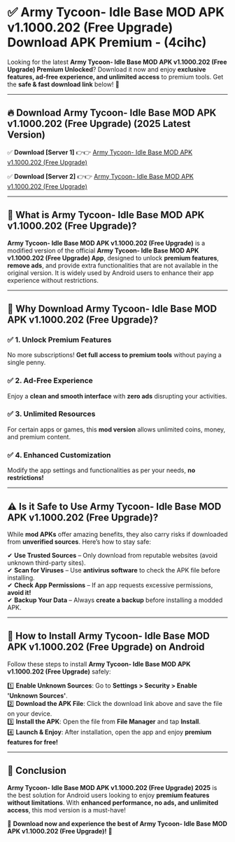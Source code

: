 
# ✅ Army Tycoon- Idle Base MOD APK v1.1000.202 (Free Upgrade) Download APK Premium -  (4cihc) 

Looking for the latest **Army Tycoon- Idle Base MOD APK v1.1000.202 (Free Upgrade) Premium Unlocked**? Download it now and enjoy **exclusive features, ad-free experience, and unlimited access** to premium tools. Get the **safe & fast download link** below! 🚀

---

## 🔥 Download Army Tycoon- Idle Base MOD APK v1.1000.202 (Free Upgrade) (2025 Latest Version)

✅ **Download [Server 1]** 👉👉 [Army Tycoon- Idle Base MOD APK v1.1000.202 (Free Upgrade) ](https://apkcomod.com?title=Army_Tycoon-_Idle_Base_MOD_APK_v1.1000.202_(Free_Upgrade))  

✅ **Download [Server 2]** 👉👉 [Army Tycoon- Idle Base MOD APK v1.1000.202 (Free Upgrade) ](https://apkcomod.com?title=Army_Tycoon-_Idle_Base_MOD_APK_v1.1000.202_(Free_Upgrade))  


---

## 📌 What is Army Tycoon- Idle Base MOD APK v1.1000.202 (Free Upgrade)?

**Army Tycoon- Idle Base MOD APK v1.1000.202 (Free Upgrade)** is a modified version of the official **Army Tycoon- Idle Base MOD APK v1.1000.202 (Free Upgrade) App**, designed to unlock **premium features**, **remove ads**, and provide extra functionalities that are not available in the original version. It is widely used by Android users to enhance their app experience without restrictions.

---

## 🌟 Why Download Army Tycoon- Idle Base MOD APK v1.1000.202 (Free Upgrade)?

### ✅ 1. Unlock Premium Features
No more subscriptions! **Get full access to premium tools** without paying a single penny.

### ✅ 2. Ad-Free Experience
Enjoy a **clean and smooth interface** with **zero ads** disrupting your activities.

### ✅ 3. Unlimited Resources
For certain apps or games, this **mod version** allows unlimited coins, money, and premium content.

### ✅ 4. Enhanced Customization
Modify the app settings and functionalities as per your needs, **no restrictions!**

---

## ⚠️ Is it Safe to Use Army Tycoon- Idle Base MOD APK v1.1000.202 (Free Upgrade)?

While **mod APKs** offer amazing benefits, they also carry risks if downloaded from **unverified sources**. Here’s how to stay safe:

✔ **Use Trusted Sources** – Only download from reputable websites (avoid unknown third-party sites).  
✔ **Scan for Viruses** – Use **antivirus software** to check the APK file before installing.  
✔ **Check App Permissions** – If an app requests excessive permissions, **avoid it!**  
✔ **Backup Your Data** – Always **create a backup** before installing a modded APK.

---

## 📲 How to Install Army Tycoon- Idle Base MOD APK v1.1000.202 (Free Upgrade) on Android

Follow these steps to install **Army Tycoon- Idle Base MOD APK v1.1000.202 (Free Upgrade)** safely:

1️⃣ **Enable Unknown Sources**: Go to **Settings > Security > Enable 'Unknown Sources'**.  
2️⃣ **Download the APK File**: Click the download link above and save the file on your device.  
3️⃣ **Install the APK**: Open the file from **File Manager** and tap **Install**.  
4️⃣ **Launch & Enjoy**: After installation, open the app and enjoy **premium features for free!**

---

## 🚀 Conclusion

**Army Tycoon- Idle Base MOD APK v1.1000.202 (Free Upgrade) 2025** is the best solution for Android users looking to enjoy **premium features without limitations**. With **enhanced performance, no ads, and unlimited access**, this mod version is a must-have!

🔻 **Download now and experience the best of Army Tycoon- Idle Base MOD APK v1.1000.202 (Free Upgrade)!** 🔻

